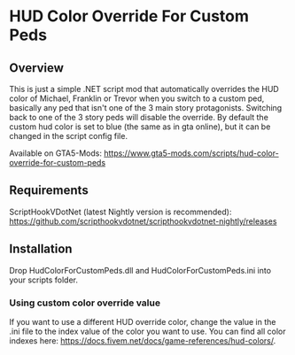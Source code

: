 # HUD Color Override For Custom Peds

## Overview
This is just a simple .NET script mod that automatically overrides the HUD color of Michael, Franklin or Trevor when you switch to a custom ped, basically any ped that isn't one of the 3 main story protagonists. Switching back to one of the 3 story peds will disable the override. By default the custom hud color is set to blue (the same as in gta online), but it can be changed in the script config file.

Available on GTA5-Mods: https://www.gta5-mods.com/scripts/hud-color-override-for-custom-peds

## Requirements
ScriptHookVDotNet (latest Nightly version is recommended): https://github.com/scripthookvdotnet/scripthookvdotnet-nightly/releases

## Installation
Drop HudColorForCustomPeds.dll and HudColorForCustomPeds.ini into your scripts folder.

### Using custom color override value
If you want to use a different HUD override color, change the value in the .ini file to the index value of the color you want to use. You can find all color indexes here: https://docs.fivem.net/docs/game-references/hud-colors/. 
